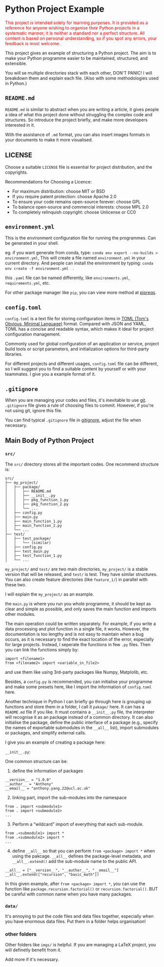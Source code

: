# Python Project Example

<span style="color:red">
This project is intended solely for learning purposes. It is provided as a reference for anyone wishing to organise their Python projects in a systematic manner; it is neither a standard nor a perfect structure. All content is based on personal understanding, so if you spot any errors, your feedback is most welcome.
</span>


This project gives an example of structuring a Python project. The aim is to make your Python programme easier to be maintained, structured, and extensible.

You will se multiple directories stack with each other, DON'T PANIC! I will breakdown them and explain each file. (Also with some methodologies used in Python.)

## `README.md`

`README.md` is similar to abstract when you are writing a article, it gives people a idea of what this project done without struggling the complex code and structures. So introduce the project briefly, and make more developers interested in it. 

With the assistance of `.md` format, you can also insert images formats in your documents to make it more visualised. 

## LICENSE

Choose a suitable `LICENSE` file is essential for project distribution, and the copyrights.

Recommendations for Choosing a Licence:

* For maximum distribution: choose MIT or BSD
* If you require patent protection: choose Apache 2.0
* To ensure your code remains open-source forever: choose GPL
* To balance open-source and commercial interests: choose MPL 2.0
* To completely relinquish copyright: choose Unlicense or CC0

## `environment.yml`

This is the environment configuration file for running the programmes. Can be generated in your shell. 

eg. if you want generate from conda, type:
`conda env export --no-builds > environment.yml`, This will create a file named `environment.yml` in your current directory. And people can install the environment by typing: `conda env create -f environment.yml 
`.

this `.yaml` file can be named differently, like `environments.yml`, `requirements.yml`, etc.

For other package manager like `pip`, you can view more method at [pipreqs](https://github.com/bndr/pipreqs).

## `config.toml`

`config.toml` is a text file for storing configuration items in [TOML (Tom's Obvious, Minimal Language)](https://toml.io/) format. Compared with JSON and YAML, TOML has a concise and readable syntax, which makes it ideal for project configuration management.

Commonly used for global configuration of an application or service, project build tools or script parameters, and initialization options for third-party libraries.

For different projects and different usages, `config.toml` file can be different, so I will suggest you to find a suitable content by yourself or with your teammates. I give you a example format of it.

## `.gitignore`

When you are managing your codes and files, it's inevitable to use [git](https://git-scm.com/). `.gitignore` file gives a rule of choosing files to commit. However, if you're not using git, ignore this file.

You can find typical `.gitignore` file in [gitignore](https://github.com/github/gitignore.git), adjust the file when necessary.

## Main Body of Python Project

### `src/`

The `src/` directory stores all the important codes. One recommend structure is:

```
src/
├── my_project/
│   ├── package/
│   │   ├── README.md
│   │   ├── __init__.py
│   │   ├── pkg_function_1.py
│   │   ├── pkg_function_2.py
│   │   └── ...
│   ├── config.py
│   ├── main.py
│   ├── main_function_1.py
│   ├── main_function_2.py
│   └── ...
├── test/
│   ├── test_package/
│   │   └── (similar)
│   ├── config.py
│   ├── test_main.py
│   ├── test_function_1.py
│   └── ...
```

`my_project/` and `test/` are two main directories, `my_project/` is a stable version that will be released, and `test/` is test. They have similar structures. You can also create feature directories (like `feature_1/`) in parallel with these two.

I will explain the `my_project/` as an example. 

the `main.py` is where you run you whole programme, it should be kept as clear and simple as possible, and only saves the main function and imports other modules.

The main operation could be written separately. For example, if you write a data processing and plot function in a single file, it works. However, the documentation is too lengthy and is not easy to maintain when a bug occurs, as it is necessary to find the exact location of the error, especially for large projects. Instead, I seperate the functions in few `.py` files. Then you can link the functions simply by:

```
import <filename1>
from <filename2> import <variable_in_file2>
```

and use them like using 3rd-party packages like Numpy, Matplolib, etc.

Besides, a `config.py` is recommended, you can initialise your programme and make some presets here, like I import the information of `config.toml` here.

Another technique in Python I can briefly go through here is grouping up functions and store them in a folder, I call it `pakage/` here. It can has a `README.md` file if you like. It must contains a `__init__.py` file, the interpreter will recognise it as an package instead of a common directory. It can also initialise the package, define the public interface of a package (e.g., specify the names of exportable submodules in the `__all__` list), import submodules or packages, and simplify external calls. 

I give you an example of creating a package here:

`__init__.py`:

One common structure can be:

1. define the information of packages

```
__version__ = "1.0.0"
__author__ = "Anthony"
__email__ = "anthony.yang.22@ucl.ac.uk"
```

2. linking part, import the sub-modules into the namespace

```
from . import <submodule1>
from . import <submodule2>
...
```

3. Perform a “wildcard” import of everything that each sub-module.
   
```
from .<submodule1> import *
from .<submodule2> import *
...
```

4. define `__all__` so that you can perform `from <package> import *` when using the pakcage. `__all__` defines the package-level metadata, and `__all__.extend()` add the sub-module name to the public API.

```
__all__ = ["__version__", "__author__", "__email__"]
__all__.extend(["recursion", "basic_math"])
```

In this given example, after `from <package> import *`, you can use the function like `package.recursion.factorial()` or `recursion.factorial()`. BUT be careful with common name when you have many packages.

### `data/`

It's annoying to put the code files and data files together, especially when you have enormous data files. Put them in a folder helps organisation!

### other folders

Other folders like `imgs/` is helpful. If you are managing a LaTeX project, you will definetly benefit from it.

Add more if it's necessary. 